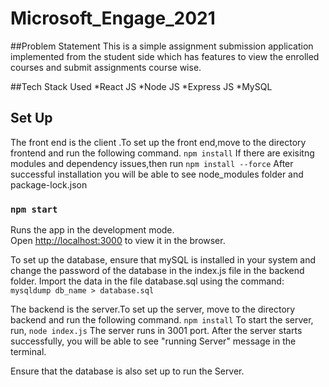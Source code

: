 # Microsoft_Engage_2021

##Problem Statement
This is a simple assignment submission application implemented from the 
student side which has features to view the enrolled courses and submit assignments
course wise.

##Tech Stack Used
*React JS 
*Node JS
*Express JS
*MySQL

## Set Up

The front end is the client .To set up the front end,move to the directory frontend and 
run the following command.
`npm install`
If there are exisitng modules and dependency issues,then run
`npm install --force`
After successful installation you will be able to see node_modules folder and package-lock.json


### `npm start`

Runs the app in the development mode.\
Open [http://localhost:3000](http://localhost:3000) to view it in the browser.

To set up the database, ensure that mySQL is installed in your system and change the password of the database
in the index.js file in the backend folder.
Import the data in the file database.sql using the command:
`mysqldump db_name > database.sql`

The backend is the server.To set up the server, move to the directory backend and run the following command.
`npm install`
To start the server, run,
`node index.js`
The server runs in 3001 port.
After the server starts successfully, you will be able to see "running Server" message in the terminal.

Ensure that the database is also set up to run the Server.



